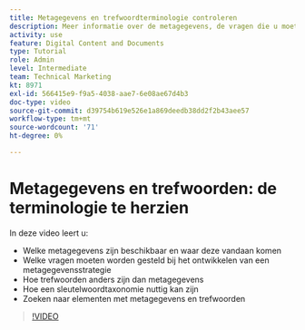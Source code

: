 ```yaml
---
title: Metagegevens en trefwoordterminologie controleren
description: Meer informatie over de metagegevens, de vragen die u moet stellen bij het ontwikkelen van een metagegevensstrategie en meer in [!UICONTROL Workfront DAM].
activity: use
feature: Digital Content and Documents
type: Tutorial
role: Admin
level: Intermediate
team: Technical Marketing
kt: 8971
exl-id: 566415e9-f9a5-4038-aae7-6e08ae67d4b3
doc-type: video
source-git-commit: d39754b619e526e1a869deedb38dd2f2b43aee57
workflow-type: tm+mt
source-wordcount: '71'
ht-degree: 0%

---
```


# Metagegevens en trefwoorden: de terminologie te herzien

In deze video leert u:

* Welke metagegevens zijn beschikbaar en waar deze vandaan komen
* Welke vragen moeten worden gesteld bij het ontwikkelen van een metagegevensstrategie
* Hoe trefwoorden anders zijn dan metagegevens
* Hoe een sleutelwoordtaxonomie nuttig kan zijn
* Zoeken naar elementen met metagegevens en trefwoorden

>[!VIDEO](https://video.tv.adobe.com/v/335234/?quality=12)
